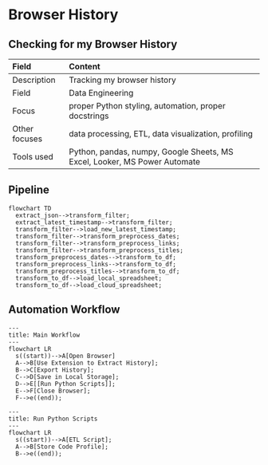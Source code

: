# Browser History
## Checking for my Browser History
| Field | Content |
|:------|:--------|
| Description| Tracking my browser history 
| Field | Data Engineering  | 
| Focus | proper Python styling, automation, proper docstrings  |
| Other focuses | data processing, ETL, data visualization, profiling  |
| Tools used | Python, pandas, numpy, Google Sheets, MS Excel, Looker, MS Power Automate |
## Pipeline
```mermaid
flowchart TD
  extract_json-->transform_filter;
  extract_latest_timestamp-->transform_filter;
  transform_filter-->load_new_latest_timestamp;
  transform_filter-->transform_preprocess_dates;
  transform_filter-->transform_preprocess_links;
  transform_filter-->transform_preprocess_titles;
  transform_preprocess_dates-->transform_to_df;
  transform_preprocess_links-->transform_to_df;
  transform_preprocess_titles-->transform_to_df;
  transform_to_df-->load_local_spreadsheet;
  transform_to_df-->load_cloud_spreadsheet;
```
## Automation Workflow
```mermaid
---
title: Main Workflow
---
flowchart LR
  s((start))-->A[Open Browser]
  A-->B[Use Extension to Extract History];
  B-->C[Export History];
  C-->D[Save in Local Storage];
  D-->E[[Run Python Scripts]];
  E-->F[Close Browser];
  F-->e((end));
```
```mermaid
---
title: Run Python Scripts
---
flowchart LR
  s((start))-->A[ETL Script];
  A-->B[Store Code Profile];
  B-->e((end));
```

